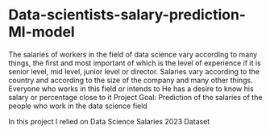 # Data-scientists-salary-prediction-Ml-model
The salaries of workers in the field of data science vary according to many things, the first and most important of which is the level of experience if it is senior level, mid level, junior level or director.
Salaries vary according to the country and according to the size of the company and many other things. Everyone who works in this field or intends to  He has a desire to know his salary or percentage close to it
Project Goal:
Prediction of the salaries of the people who work in the data science field

In this project I relied on Data Science Salaries 2023
Dataset
